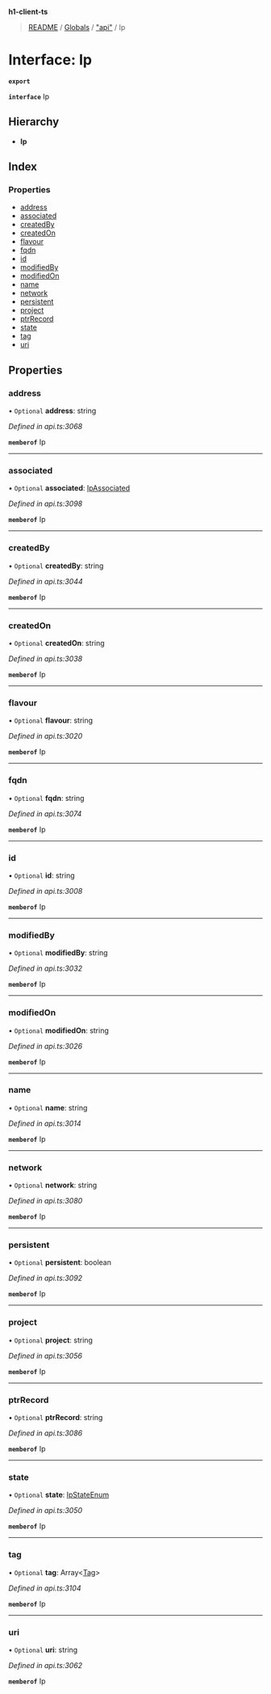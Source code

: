 **h1-client-ts**

> [README](../README.md) / [Globals](../globals.md) / ["api"](../modules/_api_.md) / Ip

# Interface: Ip

**`export`** 

**`interface`** Ip

## Hierarchy

* **Ip**

## Index

### Properties

* [address](_api_.ip.md#address)
* [associated](_api_.ip.md#associated)
* [createdBy](_api_.ip.md#createdby)
* [createdOn](_api_.ip.md#createdon)
* [flavour](_api_.ip.md#flavour)
* [fqdn](_api_.ip.md#fqdn)
* [id](_api_.ip.md#id)
* [modifiedBy](_api_.ip.md#modifiedby)
* [modifiedOn](_api_.ip.md#modifiedon)
* [name](_api_.ip.md#name)
* [network](_api_.ip.md#network)
* [persistent](_api_.ip.md#persistent)
* [project](_api_.ip.md#project)
* [ptrRecord](_api_.ip.md#ptrrecord)
* [state](_api_.ip.md#state)
* [tag](_api_.ip.md#tag)
* [uri](_api_.ip.md#uri)

## Properties

### address

• `Optional` **address**: string

*Defined in api.ts:3068*

**`memberof`** Ip

___

### associated

• `Optional` **associated**: [IpAssociated](_api_.ipassociated.md)

*Defined in api.ts:3098*

**`memberof`** Ip

___

### createdBy

• `Optional` **createdBy**: string

*Defined in api.ts:3044*

**`memberof`** Ip

___

### createdOn

• `Optional` **createdOn**: string

*Defined in api.ts:3038*

**`memberof`** Ip

___

### flavour

• `Optional` **flavour**: string

*Defined in api.ts:3020*

**`memberof`** Ip

___

### fqdn

• `Optional` **fqdn**: string

*Defined in api.ts:3074*

**`memberof`** Ip

___

### id

• `Optional` **id**: string

*Defined in api.ts:3008*

**`memberof`** Ip

___

### modifiedBy

• `Optional` **modifiedBy**: string

*Defined in api.ts:3032*

**`memberof`** Ip

___

### modifiedOn

• `Optional` **modifiedOn**: string

*Defined in api.ts:3026*

**`memberof`** Ip

___

### name

• `Optional` **name**: string

*Defined in api.ts:3014*

**`memberof`** Ip

___

### network

• `Optional` **network**: string

*Defined in api.ts:3080*

**`memberof`** Ip

___

### persistent

• `Optional` **persistent**: boolean

*Defined in api.ts:3092*

**`memberof`** Ip

___

### project

• `Optional` **project**: string

*Defined in api.ts:3056*

**`memberof`** Ip

___

### ptrRecord

• `Optional` **ptrRecord**: string

*Defined in api.ts:3086*

**`memberof`** Ip

___

### state

• `Optional` **state**: [IpStateEnum](../enums/_api_.ipstateenum.md)

*Defined in api.ts:3050*

**`memberof`** Ip

___

### tag

• `Optional` **tag**: Array\<[Tag](_api_.tag.md)>

*Defined in api.ts:3104*

**`memberof`** Ip

___

### uri

• `Optional` **uri**: string

*Defined in api.ts:3062*

**`memberof`** Ip
